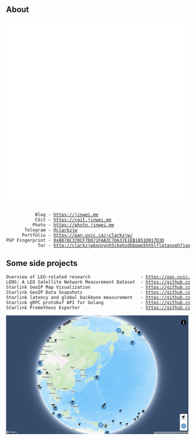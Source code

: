 ## About 

![](./github-metrics.svg)

<pre style='font-size: 9pt'>
           Blog - <a href="https://jinwei.me" target
="_blank">https://jinwei.me</a>
           CGit - <a href="https://cgit.jinwei.me" target="_blank">https://cgit.jinwei.me</a>
          Photo - <a href="https://photo.jinwei.me" target="_blank">https://photo.jinwei.me</a>
       Telegram - <a href="https://t.me/clarkzjw" target="_blank">@clarkzjw</a>
      Portfolio - <a href="https://pan.uvic.ca/~clarkzjw/" target="_blank">https://pan.uvic.ca/~clarkzjw/</a>
PGP Fingerprint - <a href="https://keys.openpgp.org/vks/v1/by-fingerprint/B878C370CF7D871FAA3C76637E1EB1851D017D3D" target="_blank">0xB878C370CF7D871FAA3C76637E1EB1851D017D3D</a>
            Tor - <a href="http://clarkzjwknnnynh5ckehzdkbpqp5hh5lflptqnxeh7igx6zjcmvpscqd.onion/" target="_blank">http://clarkzjwknnnynh5ckehzdkbpqp5hh5lflptqnxeh7igx6zjcmvpscqd.onion</a>
</pre>

## Some side projects
<pre style='font-size: 9pt'>
Overview of LEO-related research                   - <a href="https://oac.uvic.ca/starlink/" target="_blank">https://oac.uvic.ca/starlink/</a>
LENS: A LEO Satellite Network Measurement Dataset  - <a href="https://github.com/clarkzjw/LENS", target="_blank">https://github.com/clarkzjw/LENS</a>
Starlink GeoIP Map Visualization                   - <a href="https://github.com/clarkzjw/starlink-geoip", target="_blank">https://github.com/clarkzjw/starlink-geoip</a>
Starlink GeoIP Data Snapshots                      - <a href="https://github.com/clarkzjw/starlink-geoip-data", target="_blank">https://github.com/clarkzjw/starlink-geoip-data</a>
Starlink latency and global backbone measurement   - <a href="https://github.com/clarkzjw/starlink-lens", target="_blank">https://github.com/clarkzjw/starlink-lens</a>
Starlink gRPC protobuf API for Golang              - <a href="https://github.com/clarkzjw/starlink-grpc-golang", target="_blank">https://github.com/clarkzjw/starlink-grpc-golang</a>
Starlink Prometheus Exporter                       - <a href="https://github.com/clarkzjw/starlink_exporter", target="_blank">https://github.com/clarkzjw/starlink_exporter</a>
</pre>

<a href="https://pan.uvic.ca/~clarkzjw/starlink" target="_blank"><img alt="Starlink GeoIP Map" src="https://github.com/clarkzjw/clarkzjw/blob/master/geoip.jpg?raw=true" width="500"></a>
